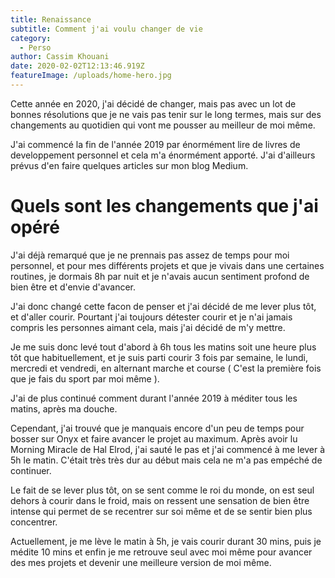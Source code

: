 ```yaml
---
title: Renaissance
subtitle: Comment j'ai voulu changer de vie
category:
  - Perso
author: Cassim Khouani
date: 2020-02-02T12:13:46.919Z
featureImage: /uploads/home-hero.jpg
---
```

Cette année en 2020, j'ai décidé de changer, mais pas avec un lot de bonnes résolutions que je ne vais pas tenir sur le long termes, mais sur des changements au quotidien qui vont me pousser au meilleur de moi même.



J'ai commencé la fin de l'année 2019 par énormément lire de livres de developpement personnel et cela m'a énormément apporté. J'ai d'ailleurs prévus d'en faire quelques articles sur mon blog Medium.

# Quels sont les changements que j'ai opéré

J'ai déjà remarqué que je ne prennais pas assez de temps pour moi personnel, et pour mes différents projets et que je vivais dans une certaines routines, je dormais 8h par nuit et je n'avais aucun sentiment profond de bien être et d'envie d'avancer.

J'ai donc changé cette facon de penser et j'ai décidé de me lever plus tôt, et d'aller courir. Pourtant j'ai toujours détester courir et je n'ai jamais compris les personnes aimant cela, mais j'ai décidé de m'y mettre.

Je me suis donc levé tout d'abord à 6h tous les matins soit une heure plus tôt que habituellement, et je suis parti courir 3 fois par semaine, le lundi, mercredi et vendredi, en alternant marche et course ( C'est la première fois que je fais du sport par moi même ).

J'ai de plus continué comment durant l'année 2019 à méditer tous les matins, après ma douche.

Cependant, j'ai trouvé que je manquais encore d'un peu de temps pour bosser sur Onyx et faire avancer le projet au maximum. Après avoir lu Morning Miracle de Hal Elrod, j'ai sauté le pas et j'ai commencé à me lever à 5h le matin. C'était très très dur au début mais cela ne m'a pas empéché de continuer.

Le fait de se lever plus tôt, on se sent comme le roi du monde, on est seul dehors à courir dans le froid, mais on ressent une sensation de bien être intense qui permet de se recentrer sur soi même et de se sentir bien plus concentrer.

Actuellement, je me lève le matin à 5h, je vais courir durant 30 mins, puis je médite 10 mins et enfin je me retrouve seul avec moi même pour avancer des mes projets et devenir une meilleure version de moi même.
